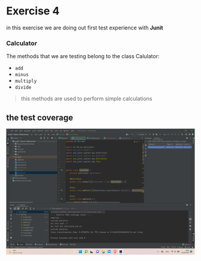 # Exercise 4

in this exercise we are doing out first test experience with **Junit**

### Calculator  
The methods that we are testing belong to the class Calulator:

- `add`
- `minus`
- `multiply`
- `divide`

> this methods are used to perform simple calculations
 
## the test coverage

![an image](Screenshots/ex4_1.png "TestCoverage")
